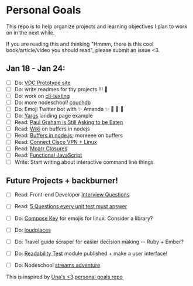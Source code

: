 # Personal Goals

This repo is to help organize projects and learning objectives I plan to work on in the next while.

If you are reading this and thinking "Hmmm, there is this cool book/article/video you should read", please submit an issue <3. 

## Jan 18 - Jan 24:
- [ ] Do: [VDC Prototype site](https://github.com/lrlna/vdc-visualization)
- [ ] Do: write readmes for thy projects !!! :information_desk_person:
- [ ] Do: work on [cli-texting](https://github.com/lrlna/cli-texting)
- [ ] Do: more nodeschool! [couchdb](https://github.com/robertkowalski/learnyoucouchdb)
- [ ] Do: Emoji Twitter bot with :sparkles: Amanda :sparkles: :information_desk_person: :tada: :star2:
- [ ] Do: [Yargs](yargs.js.org) landing page example
- [ ] Read: [Paul Graham is Still Asking to be Eaten](https://medium.com/@girlziplocked/paul-graham-is-still-asking-to-be-eaten-5f021c0c0650#.xoskqqa9m)
- [ ] Read: [Wiki](http://nodejs.wikia.com/wiki/Buffers) on buffers in nodejs
- [ ] Read: [Buffers in node.js](https://docs.nodejitsu.com/articles/advanced/buffers/how-to-use-buffers); moreeee on buffers
- [ ] Read: [Connect Cisco VPN + Linux](http://www.humans-enabled.com/2011/12/how-to-connect-to-cisco-systems-vpn.html) 
- [ ] Read: [Moarr Closures](https://medium.com/javascript-scene/master-the-javascript-interview-what-is-a-closure-b2f0d2152b36#.lzipqnat7)
- [ ] Read: [Functional JavaScript](http://almostobsolete.net/talks/functionaljs/#1)
- [ ] Write: Start writing about interactive command line things. 

## Future Projects + backburner! 

- [ ] Read: Front-end Developer [Interview Questions](https://github.com/h5bp/Front-end-Developer-Interview-Questions)
- [ ] Read: [5 Questions every unit test must answer](https://medium.com/javascript-scene/what-every-unit-test-needs-f6cd34d9836d#.l3fulg470)
- [ ] Do: [Compose Key](https://help.ubuntu.com/community/ComposeKey) for emojis for linux. Consider a library?
- [ ] Do: [loudplaces](https://github.com/soundboards/loudplaces)
- [ ] Do: Travel guide scraper for easier decision making -- Ruby + Ember?
- [ ] Do: [Readability Test](https://github.com/lrlna/readability-test) module published + make a user interface!
- [ ] Do: Nodeschool [streams adventure](https://github.com/substack/stream-adventure)


This is inspired by [Una's <3](https://twitter.com/Una) [personal goals repo](https://github.com/una/personal-goals)

